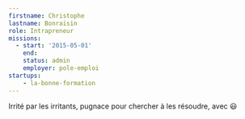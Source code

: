 ```yaml
---
firstname: Christophe
lastname: Bonraisin
role: Intrapreneur
missions:
  - start: '2015-05-01'
    end:
    status: admin
    employer: pole-emploi
startups:
    - la-bonne-formation
---
```


Irrité par les irritants, pugnace pour chercher à les résoudre, avec 😃
